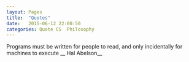 ```yaml
---
layout: Pages
title:  "Quotes"
date:   2015-06-12 22:00:50
categories: Quote CS  Philosophy
---
```


Programs must be written for people to read, and only incidentally for machines to execute __ Hal Abelson__


